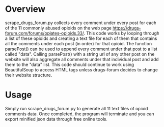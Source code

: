 # Overview
scrape_drugs_forum.py collects every comment under every post for each of the 11 commonly abused opioids on the web page https://drugs-forum.com/forums/opiates-opioids.33/. This code works by looping through a list of these opioids and creating a text file for each of them that contains all the comments under each post (in order) for that opioid. The function parsePost() can be used to append every comment under that post to a list called "data". Calling parsePost() with a string url of any other post on the website will also aggregate all comments under that individual post and add them to the "data" list. This code should continue to work using BeautifulSoup to access HTML tags unless drugs-forum decides to change their website structure.

# Usage
Simply run scrape_drugs_forum.py to generate all 11 text files of opioid comments data. Once completed, the program will terminate and you can export minified json data through free online tools.